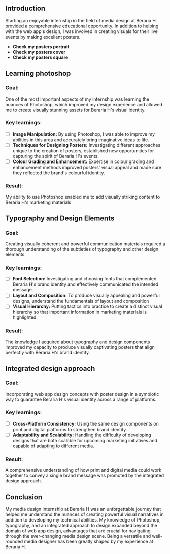 ## Introduction
Starting an enjoyable internship in the field of media design at Beraria H provided a comprehensive educational opportunity. In addition to helping with the web app's design, I was involved in creating visuals for their live events by making excellent posters.

- **Check my posters portrait**[](https://www.canva.com/design/DAF29S-_wl0/1cpzx-WA03Q1-Ct2184eOA/view?utm_content=DAF29S-_wl0&utm_campaign=designshare&utm_medium=link&utm_source=editor)
- **Check my posters cover**[](url)
- **Check my posters square**[](url)

## Learning photoshop

### **Goal:**
One of the most important aspects of my internship was learning the nuances of Photoshop, which improved my design experience and allowed me to create visually stunning assets for Beraria H's visual identity.

### **Key learnings:**
- [ ] **Image Manipulation:** By using Photoshop, I was able to improve my abilities in this area and accurately bring imaginative ideas to life.
- [ ] **Techniques for Designing Posters:** Investigating different approaches unique to the creation of posters, established new opportunities for capturing the spirit of Beraria H's events.
- [ ] **Colour Grading and Enhancement:** Expertise in colour grading and enhancement methods improved posters' visual appeal and made sure they reflected the brand's colourful identity.

### **Result:**
My ability to use Photoshop enabled me to add visually striking content to Beraria H's marketing materials

## Typography and Design Elements

### **Goal:**
Creating visually coherent and powerful communication materials required a thorough understanding of the subtleties of typography and other design elements.

### **Key learnings:**
- [ ] **Font Selection:** Investigating and choosing fonts that complemented Beraria H's brand identity and effectively communicated the intended message.
- [ ] **Layout and Composition:** To produce visually appealing and powerful designs, understand the fundamentals of layout and composition
- [ ] **Visual Hierarchy:** Putting tactics into practice to create a distinct visual hierarchy so that important information in marketing materials is highlighted.

### **Result:**
The knowledge I acquired about typography and design components improved my capacity to produce visually captivating posters that align perfectly with Beraria H's brand identity.

## Integrated design approach

### **Goal:**
Incorporating web app design concepts with poster design in a symbiotic way to guarantee Beraria H's visual identity across a range of platforms.

### **Key learnings:**
- [ ] **Cross-Platform Consistency:** Using the same design components on print and digital platforms to strengthen brand identity.
- [ ] **Adaptability and Scalability:** Handling the difficulty of developing designs that are both scalable for upcoming marketing initiatives and capable of adapting to different media.

### **Result:**
A comprehensive understanding of how print and digital media could work together to convey a single brand message was promoted by the integrated design approach.

## Conclusion
My media design internship at Beraria H was an unforgettable journey that helped me understand the nuances of creating powerful visual narratives in addition to developing my technical abilities. My knowledge of Photoshop, typography, and an integrated approach to design expanded beyond the domain of web app design, advantages that are crucial for navigating through the ever-changing media design scene. Being a versatile and well-rounded media designer has been greatly shaped by my experience at Beraria H.













 
